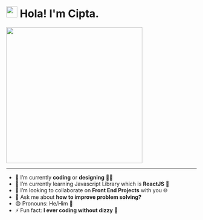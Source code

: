 # <img src="https://github.com/TheDudeThatCode/TheDudeThatCode/blob/master/Assets/Hi.gif" width="29px"> Hola! I'm Cipta.

<!--
**gnwncpta/gnwncpta** is a ✨ _special_ ✨ repository because its `README.md` (this file) appears on your GitHub profile.
-->

<img src="https://i.imgur.com/FcmUB15.png" width="360px">

---------------------------------------------------------

- 🔭 I’m currently **coding** or **designing** 👨‍💻
- 🌱 I’m currently learning Javascript Library which is **ReactJS** 🧔
- 👯 I’m looking to collaborate on **Front End Projects** with you 🌐
- 💬 Ask me about **how to improve problem solving?**
- 😄 Pronouns: He/Him 🧔
- ⚡ Fun fact: **I ever coding without dizzy** 🧔

